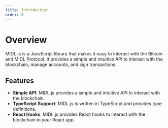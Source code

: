 ```yaml
---
title: Introduction
order: 0
---
```


# Overview


MIDL.js is a JavaScript library that makes it easy to interact with the Bitcoin and MIDL Protocol. It provides a simple and intuitive API to interact with the blockchain, manage accounts, and sign transactions.

## Features

- **Simple API**: MIDL.js provides a simple and intuitive API to interact with the blockchain.
- **TypeScript Support**: MIDL.js is written in TypeScript and provides type definitions.
- **React Hooks**: MIDL.js provides React hooks to interact with the blockchain in your React app.

